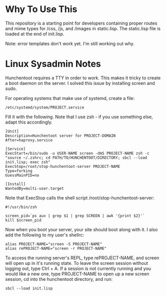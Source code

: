Why To Use This
===============

This repository is a starting point for developers containing proper routes and mime types for /css, /js, and /images in static.lisp. The static.lisp file is loaded at the end of init.lisp.

Note: error templates don't work yet. I'm still working out why.


Linux Sysadmin Notes
====================

Hunchentoot requires a TTY in order to work. This makes it tricky to create a boot daemon on the server. I solved this issue by installing screen and sudo.

For operating systems that make use of systemd, create a file:
```
/etc/systemd/system/PROJECT.service
```

Fill it with the following. Note that I use zsh - if you use something else, adapt this accordingly.
```
[Unit]
Description=Hunchentoot server for PROJECT-DOMAIN
After=haproxy.service

[Service]
ExecStart=/bin/sudo -u USER-NAME screen -dmS PROJECT-NAME zsh -c "source ~/.zshrc; cd PATH/TO/HUNCHENTOOT/DIRECTORY; sbcl --load init.lisp; exec zsh"
ExecStop=/root/stop-hunchentoot-server PROJECT-NAME
Type=forking
GuessMainPID=no

[Install]
WantedBy=multi-user.target
```

Note that ExecStop calls the shell script /root/stop-hunchentoot-server:
```shell
#!/usr/bin/zsh

screen_pid=`ps aux | grep $1 | grep SCREEN | awk '{print $2}'`
kill $screen_pid
```

Now when you boot your server, your site should boot along with it. I also add the following to my user's shellrc:
```shell
alias PROJECT-NAME="screen -S PROJECT-NAME"
alias rePROJECT-NAME="screen -r PROJECT-NAME"
```

To access the running server's REPL, type rePROJECT-NAME, and screen will open up in it's running state. To leave the screen session without logging out, type Ctrl + A. If a session is not currently running and you would like a new one, type PROJECT-NAME to open up a new screen session, cd into the hunchentoot directory, and run:
```shell
sbcl --load init.lisp
```

